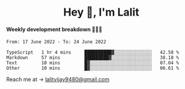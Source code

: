 <h1 align="center">Hey 👋, I'm Lalit</h1>

#### Weekly development breakdown 👨🏻‍💻
<!--START_SECTION:waka-->

```text
From: 17 June 2022 - To: 24 June 2022

TypeScript   1 hr 4 mins     ██████████▓░░░░░░░░░░░░░░   42.58 %
Markdown     57 mins         █████████▓░░░░░░░░░░░░░░░   38.18 %
Text         10 mins         █▓░░░░░░░░░░░░░░░░░░░░░░░   07.04 %
Other        10 mins         █▓░░░░░░░░░░░░░░░░░░░░░░░   06.61 %
```

<!--END_SECTION:waka-->

Reach me at → lalitvijay9480@gmail.com
